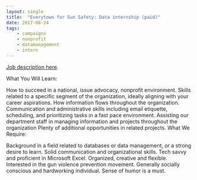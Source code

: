 ```yaml
---
layout: single
title:  "Everytown for Gun Safety: Data internship (paid)"
date: 2017-08-24
tags: 
    - campaigns
    - nonprofit
    - datamanagement
    - intern
---
```


[Job description here](https://everytown.org/job/?gh_jid=805025).

What You Will Learn:

How to succeed in a national, issue advocacy, nonprofit environment.
Skills related to a specific segment of the organization, ideally aligning with your career aspirations.
How information flows throughout the organization.
Communication and administrative skills including email etiquette, scheduling, and prioritizing tasks in a fast pace environment.
Assisting our department staff in managing information and projects throughout the organization
Plenty of additional opportunities in related projects.
What We Require:

   Background in a field related to databases or data management, or a strong desire to learn.
   Solid communication and organizational skills.
   Tech savvy and proficient in Microsoft Excel.
   Organized, creative and flexible.
   Interested in the gun violence prevention movement.
   Generally socially conscious and hardworking individual.
   Sense of humor is a must. 
